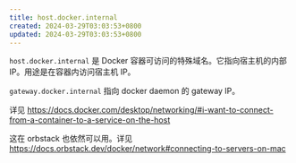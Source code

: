 ```yaml
---
title: host.docker.internal
created: 2024-03-29T03:03:53+0800
updated: 2024-03-29T03:03:53+0800
---
```



`host.docker.internal` 是 Docker 容器可访问的特殊域名。它指向宿主机的内部 IP。用途是在容器内访问宿主机 IP。

`gateway.docker.internal` 指向 docker daemon 的 gateway IP。

详见 https://docs.docker.com/desktop/networking/#i-want-to-connect-from-a-container-to-a-service-on-the-host

这在 orbstack 也依然可以用。详见 https://docs.orbstack.dev/docker/network#connecting-to-servers-on-mac
